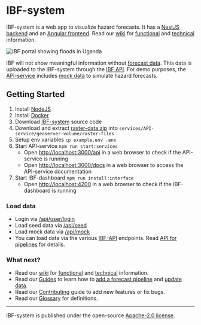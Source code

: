 # IBF-system

IBF-system is a web app to visualize hazard forecasts. It has a [NestJS backend](./services/API-service) and an [Angular frontend](./interfaces/IBF-dashboard). Read our [wiki](https://github.com/rodekruis/IBF-system/wiki) for [functional](https://github.com/rodekruis/IBF-system/wiki/Features) and [technical](https://github.com/rodekruis/IBF-system/wiki/Software-architecture) information.

![IBF portal showing floods in Uganda](https://github.com/user-attachments/assets/6cb909e8-be23-40af-ae7e-e9ccba41db40)

IBF will not show meaningful information without [forecast data](https://github.com/rodekruis/IBF-system/wiki/Create-a-pipeline). This data is uploaded to the IBF-system through the [IBF API](http://localhost:3000/docs). For demo purposes, the [API-service](./services/API-service) includes [mock data](http://localhost:3000/docs#/---%20mock%2Fseed%20data%20---/ScriptsController_mock) to simulate hazard forecasts.

## Getting Started

1. Install [NodeJS](https://nodejs.org/en/download)
2. Install [Docker](https://docs.docker.com/get-docker)
3. Download [IBF-system](https://github.com/rodekruis/IBF-system/archive/refs/heads/master.zip) source code
4. Download and extract [raster-data.zip](https://510ibfsystem.blob.core.windows.net/rasters/raster-files.zip) into `services/API-service/geoserver-volume/raster-files`
5. Setup env variables `cp example.env .env`
6. Start API-service `npm run start:services`
   - Open [http://localhost:3000/api](http://localhost:3000/api) in a web browser to check if the API-service is running
   - Open [http://localhost:3000/docs](http://localhost:3000/docs) in a web browser to access the API-service documentation
7. Start IBF-dashboard `npm run install:interface`
   - Open [http://localhost:4200](http://localhost:4200) in a web browser to check if the IBF-dashboard is running

### Load data

- Login via [/api/user/login](http://localhost:3000/docs#/--user--/UserController_login)
- Load seed data via [/api/seed](http://localhost:3000/docs#/--app--/ScriptsController_seed)
- Load mock data via [/api/mock](http://localhost:3000/docs#/--app--/ScriptsController_mock)
- You can load data via the various [IBF-API](http://localhost:3000/docs) endpoints. Read [API for pipelines](https://github.com/rodekruis/IBF-system/wiki/API-for-pipelines) for details.

### What next?

- Read our [wiki](https://github.com/rodekruis/IBF-system/wiki) for [functional](https://github.com/rodekruis/IBF-system/wiki/Features) and [technical](https://github.com/rodekruis/IBF-system/wiki/Software-architecture) information.
- Read our [Guides](https://github.com/rodekruis/IBF-system/wiki#guides) to learn how to [add a forecast pipeline](https://github.com/rodekruis/IBF-system/wiki/Create-a-pipeline) and [update data](https://github.com/rodekruis/IBF-system/wiki/Add-static-data).
- Read our [Contributing](docs/CONTRIBUTING.md) guide to add new features or fix bugs.
- Read our [Glossary](https://github.com/rodekruis/IBF-system/wiki/Glossary) for definitions.

---

IBF-system is published under the open-source [Apache-2.0 license](./LICENSE).
